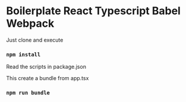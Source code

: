 # Boilerplate React Typescript Babel Webpack

Just clone and execute

### `npm install`

Read the scripts in package.json

This create a bundle from app.tsx

### `npm run bundle`

